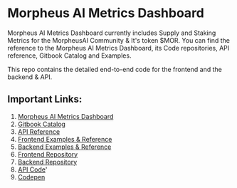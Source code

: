 # Morpheus AI Metrics Dashboard

Morpheus AI Metrics Dashboard currently includes Supply and Staking Metrics for the MorpheusAI Community & It's token $MOR. You can find the reference to the Morpheus AI Metrics Dashboard, its Code repositories, API reference, Gitbook Catalog and Examples.

This repo contains the detailed end-to-end code for the frontend and the backend & API.

## Important Links:

1) [Morpheus AI Metrics Dashboard](https://mor-explorer-frontend.pages.dev/supply)
2) [Gitbook Catalog](https://nirmaans-organization.gitbook.io/morpheus-explorer)
2) [API Reference](https://nirmaans-organization.gitbook.io/morpheus-explorer/api-reference/introduction)
3) [Frontend Examples & Reference](https://nirmaans-organization.gitbook.io/morpheus-explorer/frontend/markdown)
4) [Backend Examples & Reference](https://nirmaans-organization.gitbook.io/morpheus-explorer/backend/api-helpers)
5) [Frontend Repository](https://github.com/NirmaanAI/stats-graphs-and-endpoints/tree/main/mor-explorer-v1/mor-explorer-frontend/mor-explorer-frontend-master)
6) [Backend Repository](https://github.com/NirmaanAI/stats-graphs-and-endpoints/tree/main/mor-explorer-v1/mor-explorer-backend/mor-explorer-backend-main)
7) [API Code](https://github.com/NirmaanAI/stats-graphs-and-endpoints/blob/main/mor-explorer-v1/mor-explorer-backend/mor-explorer-backend-main/main.py)'
8) [Codepen](https://codepen.io/collection/ZMddxz)
